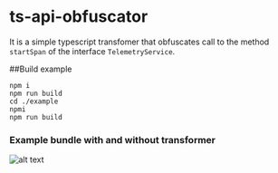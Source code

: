 # ts-api-obfuscator

It is a simple typescript transfomer that obfuscates call to the method `startSpan` of the interface `TelemetryService`.

##Build example

```
npm i
npm run build
cd ./example
npmi
npm run build
```

### Example bundle with and without transformer
![alt text](https://i.ibb.co/xCLXgLZ/Screenshot-2022-11-13-at-7-58-34-PM.png "Title")
